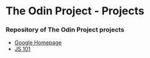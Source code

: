 # The Odin Project - Projects
### Repository of The Odin Project projects

- [Google Homepage](https://www.github.com/0elo/the_odin_project/tree/master/google-homepage)
- [JS 101](https://www.github.com/0elo/the_odin_project/tree/master/js-101)
